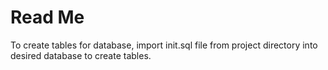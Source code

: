 # Read Me

To create tables for database, import init.sql file from project directory into desired database to create tables. 
